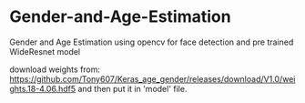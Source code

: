 # Gender-and-Age-Estimation
Gender and Age Estimation using opencv for face detection and pre trained WideResnet model

download weights from: https://github.com/Tony607/Keras_age_gender/releases/download/V1.0/weights.18-4.06.hdf5 and then put it in 'model' file.
